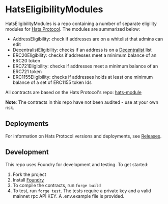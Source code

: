 # HatsEligibilityModules

HatsEligibilityModules is a repo containing a number of separate eligility modules for [Hats Protocol](https://github.com/hats-protocol/hats-protocol). The modules are summarized below:
- AddressEligibility: check if addresses are on a whitelist that admins can edit
- DecentralistEligibility: checks if an address is on a [Decentralist](https://www.decentra-list.xyz/) list
- ERC20Eligibility: checks if addresses meet a minimum balance of an ERC20 token
- ERC721Eligibility: checks if addresses meet a minimum balance of an ERC721 token
- ERC1155Eligibility: checks if addresses holds at least one minimum balance of a set of ERC1155 token Ids

All contracts are based on the Hats Protocol's repo: [hats-module](https://github.com/Hats-Protocol/hats-module)

**Note**: The contracts in this repo have not been audited - use at your own risk.

## Deployments

For information on Hats Protocol versions and deployments, see [Releases](https://github.com/pumpedlunch/HatsEligibilityModules/releases).

## Development

This repo uses Foundry for development and testing. To get started:

1. Fork the project
2. Install [Foundry](https://book.getfoundry.sh/getting-started/installation)
3. To compile the contracts, run `forge build`
4. To test, run `forge test`. The tests require a private key and a valid mainnet rpc API KEY. A .env.example file is
   provided.
